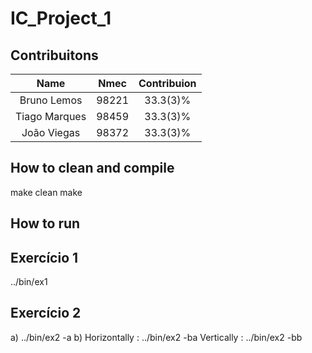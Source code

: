 # IC_Project_1

## Contribuitons
| Name | Nmec    | Contribuion    |
| :---:   | :---: | :---: |
| Bruno Lemos   | 98221 | 33.3(3)% |
| Tiago Marques | 98459 | 33.3(3)%   |
| João Viegas | 98372  | 33.3(3)%   |

## How to clean and compile
make clean
make

## How to run

## Exercício 1
../bin/ex1 <inputfile> <outfile>

## Exercício 2
a)                 ../bin/ex2 -a <inputfile> <outfile>
b)
    Horizontally : ../bin/ex2 -ba <inputfile> <outfile>
    Vertically   : ../bin/ex2 -bb <inputfile> <outfile>